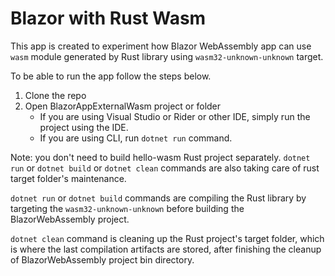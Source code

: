 # Blazor with Rust Wasm

This app is created to experiment how Blazor WebAssembly app can use `wasm` module generated by Rust library using `wasm32-unknown-unknown` target.

To be able to run the app follow the steps below.

1. Clone the repo
2. Open BlazorAppExternalWasm project or folder
   - If you are using Visual Studio or Rider or other IDE, simply run the project using the IDE.
   - If you are using CLI, run `dotnet run` command.

Note: you don't need to build hello-wasm Rust project separately. `dotnet run` or `dotnet build` or `dotnet clean` commands are also taking care of rust target folder's maintenance.

`dotnet run` or `dotnet build` commands are compiling the Rust library by targeting the `wasm32-unknown-unknown` before building the BlazorWebAssembly project.

`dotnet clean` command is cleaning up the Rust project's target folder, which is where the last compilation artifacts are stored, after finishing the cleanup of BlazorWebAssembly project bin directory.


